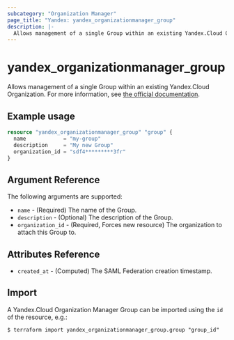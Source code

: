 ```yaml
---
subcategory: "Organization Manager"
page_title: "Yandex: yandex_organizationmanager_group"
description: |-
  Allows management of a single Group within an existing Yandex.Cloud Organization.
---
```



# yandex_organizationmanager_group




Allows management of a single Group within an existing Yandex.Cloud Organization. For more information, see [the official documentation](https://cloud.yandex.com/en-ru/docs/organization/manage-groups).

## Example usage

```terraform
resource "yandex_organizationmanager_group" "group" {
  name            = "my-group"
  description     = "My new Group"
  organization_id = "sdf4*********3fr"
}
```

## Argument Reference

The following arguments are supported:

* `name` - (Required) The name of the Group.
* `description` - (Optional) The description of the Group.
* `organization_id` - (Required, Forces new resource) The organization to attach this Group to.

## Attributes Reference

* `created_at` - (Computed) The SAML Federation creation timestamp.

## Import

A Yandex.Cloud Organization Manager Group can be imported using the `id` of the resource, e.g.:

```
$ terraform import yandex_organizationmanager_group.group "group_id"
```
